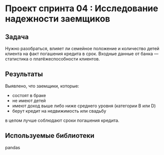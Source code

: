 # Проект спринта 04 : Исследование надежности заемщиков

## Задача

Нужно разобраться, влияет ли семейное положение и количество детей клиента на факт погашения кредита в срок. Входные данные от банка — статистика о платёжеспособности клиентов.

## Результаты

Выявлено, что заемщики, которые:

- состоят в браке
- не имеют детей
- имеют доход выше либо ниже среднего уровня (категории B или D)
- берут кредит на недвижимость или свадьбу

в целом лучше соблюдают сроки погашения кредита.

## Используемые библиотеки

pandas
